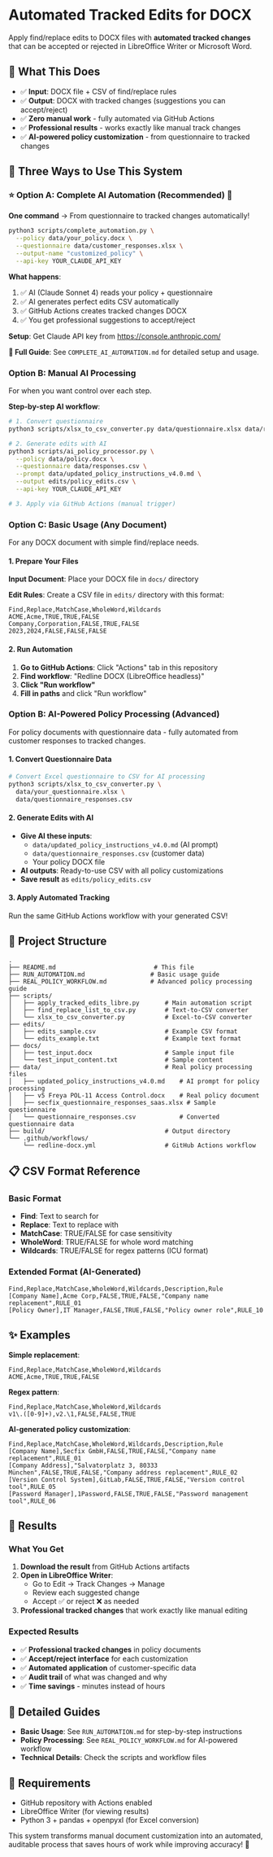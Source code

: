 # Automated Tracked Edits for DOCX

Apply find/replace edits to DOCX files with **automated tracked changes** that can be accepted or rejected in LibreOffice Writer or Microsoft Word.

## 🎯 What This Does

- ✅ **Input**: DOCX file + CSV of find/replace rules
- ✅ **Output**: DOCX with tracked changes (suggestions you can accept/reject)
- ✅ **Zero manual work** - fully automated via GitHub Actions
- ✅ **Professional results** - works exactly like manual track changes
- ✅ **AI-powered policy customization** - from questionnaire to tracked changes

## 🚀 Three Ways to Use This System

### ⭐ Option A: Complete AI Automation (Recommended) 🤖

**One command** → From questionnaire to tracked changes automatically!

```bash
python3 scripts/complete_automation.py \
  --policy data/your_policy.docx \
  --questionnaire data/customer_responses.xlsx \
  --output-name "customized_policy" \
  --api-key YOUR_CLAUDE_API_KEY
```

**What happens**:
1. ✅ AI (Claude Sonnet 4) reads your policy + questionnaire
2. ✅ AI generates perfect edits CSV automatically  
3. ✅ GitHub Actions creates tracked changes DOCX
4. ✅ You get professional suggestions to accept/reject

**Setup**: Get Claude API key from https://console.anthropic.com/

**📖 Full Guide**: See `COMPLETE_AI_AUTOMATION.md` for detailed setup and usage.

### Option B: Manual AI Processing

For when you want control over each step.

**Step-by-step AI workflow**:
```bash
# 1. Convert questionnaire
python3 scripts/xlsx_to_csv_converter.py data/questionnaire.xlsx data/responses.csv

# 2. Generate edits with AI  
python3 scripts/ai_policy_processor.py \
  --policy data/policy.docx \
  --questionnaire data/responses.csv \
  --prompt data/updated_policy_instructions_v4.0.md \
  --output edits/policy_edits.csv \
  --api-key YOUR_CLAUDE_API_KEY

# 3. Apply via GitHub Actions (manual trigger)
```

### Option C: Basic Usage (Any Document)

For any DOCX document with simple find/replace needs.

#### 1. Prepare Your Files

**Input Document**: Place your DOCX file in `docs/` directory

**Edit Rules**: Create a CSV file in `edits/` directory with this format:

```csv
Find,Replace,MatchCase,WholeWord,Wildcards
ACME,Acme,TRUE,TRUE,FALSE
Company,Corporation,FALSE,TRUE,FALSE
2023,2024,FALSE,FALSE,FALSE
```

#### 2. Run Automation

1. **Go to GitHub Actions**: Click "Actions" tab in this repository
2. **Find workflow**: "Redline DOCX (LibreOffice headless)"
3. **Click "Run workflow"**
4. **Fill in paths** and click "Run workflow"

### Option B: AI-Powered Policy Processing (Advanced)

For policy documents with questionnaire data - fully automated from customer responses to tracked changes.

#### 1. Convert Questionnaire Data

```bash
# Convert Excel questionnaire to CSV for AI processing
python3 scripts/xlsx_to_csv_converter.py \
  data/your_questionnaire.xlsx \
  data/questionnaire_responses.csv
```

#### 2. Generate Edits with AI

- **Give AI these inputs**:
  - `data/updated_policy_instructions_v4.0.md` (AI prompt)
  - `data/questionnaire_responses.csv` (customer data)
  - Your policy DOCX file
- **AI outputs**: Ready-to-use CSV with all policy customizations
- **Save result** as `edits/policy_edits.csv`

#### 3. Apply Automated Tracking

Run the same GitHub Actions workflow with your generated CSV!

## 📁 Project Structure

```
.
├── README.md                           # This file
├── RUN_AUTOMATION.md                  # Basic usage guide
├── REAL_POLICY_WORKFLOW.md            # Advanced policy processing guide
├── scripts/
│   ├── apply_tracked_edits_libre.py       # Main automation script
│   ├── find_replace_list_to_csv.py        # Text-to-CSV converter
│   └── xlsx_to_csv_converter.py           # Excel-to-CSV converter
├── edits/
│   ├── edits_sample.csv                   # Example CSV format
│   └── edits_example.txt                  # Example text format
├── docs/
│   ├── test_input.docx                    # Sample input file
│   └── test_input_content.txt             # Sample content
├── data/                                  # Real policy processing files
│   ├── updated_policy_instructions_v4.0.md    # AI prompt for policy processing
│   ├── v5 Freya POL-11 Access Control.docx    # Real policy document
│   ├── secfix_questionnaire_responses_saas.xlsx # Sample questionnaire
│   └── questionnaire_responses.csv            # Converted questionnaire data
├── build/                                 # Output directory
└── .github/workflows/
    └── redline-docx.yml                   # GitHub Actions workflow
```

## 📋 CSV Format Reference

### Basic Format

- **Find**: Text to search for
- **Replace**: Text to replace with
- **MatchCase**: TRUE/FALSE for case sensitivity
- **WholeWord**: TRUE/FALSE for whole word matching
- **Wildcards**: TRUE/FALSE for regex patterns (ICU format)

### Extended Format (AI-Generated)

```csv
Find,Replace,MatchCase,WholeWord,Wildcards,Description,Rule
[Company Name],Acme Corp,FALSE,TRUE,FALSE,"Company name replacement",RULE_01
[Policy Owner],IT Manager,FALSE,TRUE,FALSE,"Policy owner role",RULE_10
```

## ✨ Examples

**Simple replacement**:

```csv
Find,Replace,MatchCase,WholeWord,Wildcards
ACME,Acme,TRUE,TRUE,FALSE
```

**Regex pattern**:

```csv
Find,Replace,MatchCase,WholeWord,Wildcards
v1\.([0-9]+),v2.\1,FALSE,FALSE,TRUE
```

**AI-generated policy customization**:

```csv
Find,Replace,MatchCase,WholeWord,Wildcards,Description,Rule
[Company Name],Secfix GmbH,FALSE,TRUE,FALSE,"Company name replacement",RULE_01
[Company Address],"Salvatorplatz 3, 80333 München",FALSE,TRUE,FALSE,"Company address replacement",RULE_02
[Version Control System],GitLab,FALSE,TRUE,FALSE,"Version control tool",RULE_05
[Password Manager],1Password,FALSE,TRUE,FALSE,"Password management tool",RULE_06
```

## 🎉 Results

### What You Get

1. **Download the result** from GitHub Actions artifacts
2. **Open in LibreOffice Writer**:
   - Go to Edit → Track Changes → Manage
   - Review each suggested change
   - Accept ✅ or reject ❌ as needed
3. **Professional tracked changes** that work exactly like manual editing

### Expected Results

- ✅ **Professional tracked changes** in policy documents
- ✅ **Accept/reject interface** for each customization
- ✅ **Automated application** of customer-specific data
- ✅ **Audit trail** of what was changed and why
- ✅ **Time savings** - minutes instead of hours

## 📖 Detailed Guides

- **Basic Usage**: See `RUN_AUTOMATION.md` for step-by-step instructions
- **Policy Processing**: See `REAL_POLICY_WORKFLOW.md` for AI-powered workflow
- **Technical Details**: Check the scripts and workflow files

## 🔧 Requirements

- GitHub repository with Actions enabled
- LibreOffice Writer (for viewing results)
- Python 3 + pandas + openpyxl (for Excel conversion)

This system transforms manual document customization into an automated, auditable process that saves hours of work while improving accuracy! 🎉
